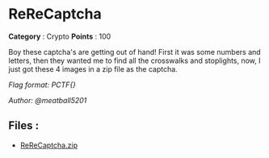 # ReReCaptcha

**Category** : Crypto
**Points** : 100

Boy these captcha's are getting out of hand! First it was some numbers and letters, then they wanted me to find all the crosswalks and stoplights, now, I just got these 4 images in a zip file as the captcha.

*Flag format: PCTF{}*

*Author: @meatball5201*

## Files : 
 - [ReReCaptcha.zip](./ReReCaptcha.zip)


